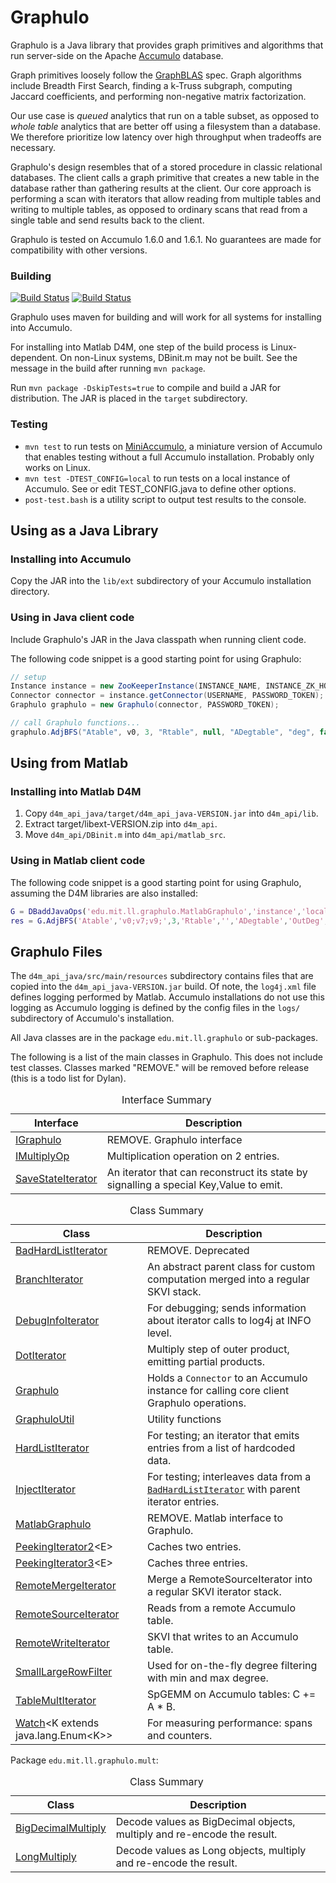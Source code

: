 Graphulo
========

Graphulo is a Java library that provides graph primitives and algorithms
that run server-side on the Apache [Accumulo][] database.

Graph primitives loosely follow the [GraphBLAS][] spec.
Graph algorithms include Breadth First Search, finding a k-Truss subgraph, 
computing Jaccard coefficients, and performing non-negative matrix factorization. 

Our use case is *queued* analytics that run on a table subset,
as opposed to *whole table* analytics that are better off using a filesystem than a database.
We therefore prioritize low latency over high throughput when tradeoffs are necessary.

Graphulo's design resembles that of a stored procedure in classic relational databases.
The client calls a graph primitive that creates a new table 
in the database rather than gathering results at the client.
Our core approach is performing a scan with iterators that allow reading from multiple tables
and writing to multiple tables, as opposed to ordinary scans 
that read from a single table and send results back to the client.

Graphulo is tested on Accumulo 1.6.0 and 1.6.1. 
No guarantees are made for compatibility with other versions.

[Accumulo]: https://accumulo.apache.org/
[GraphBLAS]: http://istc-bigdata.org/GraphBlas/


### Building
[![Build Status](https://api.shippable.com/projects/54f27f245ab6cc13528fd44d/badge?branchName=master)](https://app.shippable.com/projects/54f27f245ab6cc13528fd44d/builds/latest)
[![Build Status](https://travis-ci.org/Accla/d4m_api_java.svg)](https://travis-ci.org/Accla/d4m_api_java)

Graphulo uses maven for building and will work for all systems for installing into Accumulo.

For installing into Matlab D4M, one step of the build process is Linux-dependent.
On non-Linux systems, DBinit.m may not be built. See the message in the build after running `mvn package`.

Run `mvn package -DskipTests=true` to compile and build a JAR for distribution. 
The JAR is placed in the `target` subdirectory.

### Testing
* `mvn test` to run tests on [MiniAccumulo][],
a miniature version of Accumulo that enables testing without a full Accumulo installation.
Probably only works on Linux.
* `mvn test -DTEST_CONFIG=local` to run tests on a local instance of Accumulo.
See or edit TEST_CONFIG.java to define other options.
* `post-test.bash` is a utility script to output test results to the console.

[MiniAccumulo]: https://accumulo.apache.org/1.6/accumulo_user_manual.html#_mini_accumulo_cluster

## Using as a Java Library

### Installing into Accumulo
Copy the JAR into the `lib/ext` subdirectory of your Accumulo installation directory.

### Using in Java client code
Include Graphulo's JAR in the Java classpath when running client code.  

The following code snippet is a good starting point for using Graphulo:

```java
// setup
Instance instance = new ZooKeeperInstance(INSTANCE_NAME, INSTANCE_ZK_HOST);
Connector connector = instance.getConnector(USERNAME, PASSWORD_TOKEN);
Graphulo graphulo = new Graphulo(connector, PASSWORD_TOKEN);

// call Graphulo functions...
graphulo.AdjBFS("Atable", v0, 3, "Rtable", null, "ADegtable", "deg", false, 5, 15);
```

## Using from Matlab

### Installing into Matlab D4M
1. Copy `d4m_api_java/target/d4m_api_java-VERSION.jar` into `d4m_api/lib`.
2. Extract target/libext-VERSION.zip into `d4m_api`.
3. Move `d4m_api/DBinit.m` into `d4m_api/matlab_src`.

### Using in Matlab client code
The following code snippet is a good starting point for using Graphulo,
assuming the D4M libraries are also installed:

```Matlab
G = DBaddJavaOps('edu.mit.ll.graphulo.MatlabGraphulo','instance','localhost:2181','root','secret');
res = G.AdjBFS('Atable','v0;v7;v9;',3,'Rtable','','ADegtable','OutDeg',false,5,15);
```


## Graphulo Files
The `d4m_api_java/src/main/resources` subdirectory contains files that are copied into the 
`d4m_api_java-VERSION.jar` build.
Of note, the `log4j.xml` file defines logging performed by Matlab.
Accumulo installations do not use this logging as Accumulo logging is defined by the 
config files in the `logs/` subdirectory of Accumulo's installation.

All Java classes are in the package `edu.mit.ll.graphulo` or sub-packages.

The following is a list of the main classes in Graphulo. This does not include test classes.
Classes marked "REMOVE." will be removed before release (this is a todo list for Dylan).

<table class="packageSummary" border="0" cellpadding="3" cellspacing="0" summary="Interface Summary table, listing interfaces, and an explanation">
<caption><span>Interface Summary</span><span class="tabEnd">&nbsp;</span></caption>
<tr>
<th class="colFirst" scope="col">Interface</th>
<th class="colLast" scope="col">Description</th>
</tr>
<tbody>
<tr class="altColor">
<td class="colFirst"><a href="../../../../edu/mit/ll/graphulo/IGraphulo.html" title="interface in edu.mit.ll.graphulo">IGraphulo</a></td>
<td class="colLast">
<div class="block">REMOVE. Graphulo interface</div>
</td>
</tr>
<tr class="rowColor">
<td class="colFirst"><a href="../../../../edu/mit/ll/graphulo/IMultiplyOp.html" title="interface in edu.mit.ll.graphulo">IMultiplyOp</a></td>
<td class="colLast">
<div class="block">Multiplication operation on 2 entries.</div>
</td>
</tr>
<tr class="altColor">
<td class="colFirst"><a href="../../../../edu/mit/ll/graphulo/SaveStateIterator.html" title="interface in edu.mit.ll.graphulo">SaveStateIterator</a></td>
<td class="colLast">
<div class="block">An iterator that can reconstruct its state by signalling a special Key,Value to emit.</div>
</td>
</tr>
</tbody>
</table>
<table class="packageSummary" border="0" cellpadding="3" cellspacing="0" summary="Class Summary table, listing classes, and an explanation">
<caption><span>Class Summary</span><span class="tabEnd">&nbsp;</span></caption>
<tr>
<th class="colFirst" scope="col">Class</th>
<th class="colLast" scope="col">Description</th>
</tr>
<tbody>
<tr class="altColor">
<td class="colFirst"><a href="../../../../edu/mit/ll/graphulo/BadHardListIterator.html" title="class in edu.mit.ll.graphulo">BadHardListIterator</a></td>
<td class="colLast">REMOVE. Deprecated</td>
</tr>
<tr class="rowColor">
<td class="colFirst"><a href="../../../../edu/mit/ll/graphulo/BranchIterator.html" title="class in edu.mit.ll.graphulo">BranchIterator</a></td>
<td class="colLast">
<div class="block">An abstract parent class for custom computation merged into a regular SKVI stack.</div>
</td>
</tr>
<tr class="altColor">
<td class="colFirst"><a href="../../../../edu/mit/ll/graphulo/DebugInfoIterator.html" title="class in edu.mit.ll.graphulo">DebugInfoIterator</a></td>
<td class="colLast">
<div class="block">For debugging; sends information about iterator calls to log4j at INFO level.</div>
</td>
</tr>
<tr class="rowColor">
<td class="colFirst"><a href="../../../../edu/mit/ll/graphulo/DotIterator.html" title="class in edu.mit.ll.graphulo">DotIterator</a></td>
<td class="colLast">
<div class="block">Multiply step of outer product, emitting partial products.</div>
</td>
</tr>
<tr class="altColor">
<td class="colFirst"><a href="../../../../edu/mit/ll/graphulo/Graphulo.html" title="class in edu.mit.ll.graphulo">Graphulo</a></td>
<td class="colLast">
<div class="block">Holds a <code>Connector</code> to an Accumulo instance for calling core client Graphulo operations.</div>
</td>
</tr>
<tr class="rowColor">
<td class="colFirst"><a href="../../../../edu/mit/ll/graphulo/GraphuloUtil.html" title="class in edu.mit.ll.graphulo">GraphuloUtil</a></td>
<td class="colLast">
<div class="block">Utility functions</div>
</td>
</tr>
<tr class="altColor">
<td class="colFirst"><a href="../../../../edu/mit/ll/graphulo/HardListIterator.html" title="class in edu.mit.ll.graphulo">HardListIterator</a></td>
<td class="colLast">
<div class="block">For testing; an iterator that emits entries from a list of hardcoded data.</div>
</td>
</tr>
<tr class="rowColor">
<td class="colFirst"><a href="../../../../edu/mit/ll/graphulo/InjectIterator.html" title="class in edu.mit.ll.graphulo">InjectIterator</a></td>
<td class="colLast">
<div class="block">For testing; interleaves data from a <a href="../../../../edu/mit/ll/graphulo/BadHardListIterator.html" title="class in edu.mit.ll.graphulo"><code>BadHardListIterator</code></a> with parent iterator entries.</div>
</td>
</tr>
<tr class="altColor">
<td class="colFirst"><a href="../../../../edu/mit/ll/graphulo/MatlabGraphulo.html" title="class in edu.mit.ll.graphulo">MatlabGraphulo</a></td>
<td class="colLast">
<div class="block">REMOVE. Matlab interface to Graphulo.</div>
</td>
</tr>
<tr class="rowColor">
<td class="colFirst"><a href="../../../../edu/mit/ll/graphulo/PeekingIterator2.html" title="class in edu.mit.ll.graphulo">PeekingIterator2</a>&lt;E&gt;</td>
<td class="colLast">
<div class="block">Caches two entries.</div>
</td>
</tr>
<tr class="altColor">
<td class="colFirst"><a href="../../../../edu/mit/ll/graphulo/PeekingIterator3.html" title="class in edu.mit.ll.graphulo">PeekingIterator3</a>&lt;E&gt;</td>
<td class="colLast">
<div class="block">Caches three entries.</div>
</td>
</tr>
<tr class="rowColor">
<td class="colFirst"><a href="../../../../edu/mit/ll/graphulo/RemoteMergeIterator.html" title="class in edu.mit.ll.graphulo">RemoteMergeIterator</a></td>
<td class="colLast">
<div class="block">Merge a RemoteSourceIterator into a regular SKVI iterator stack.</div>
</td>
</tr>
<tr class="altColor">
<td class="colFirst"><a href="../../../../edu/mit/ll/graphulo/RemoteSourceIterator.html" title="class in edu.mit.ll.graphulo">RemoteSourceIterator</a></td>
<td class="colLast">
<div class="block">Reads from a remote Accumulo table.</div>
</td>
</tr>
<tr class="rowColor">
<td class="colFirst"><a href="../../../../edu/mit/ll/graphulo/RemoteWriteIterator.html" title="class in edu.mit.ll.graphulo">RemoteWriteIterator</a></td>
<td class="colLast">
<div class="block">SKVI that writes to an Accumulo table.</div>
</td>
</tr>
<tr class="rowColor">
<td class="colFirst"><a href="../../../../edu/mit/ll/graphulo/SmallLargeRowFilter.html" title="class in edu.mit.ll.graphulo">SmallLargeRowFilter</a></td>
<td class="colLast">
<div class="block">Used for on-the-fly degree filtering with min and max degree.</div>
</td>
</tr>
<tr class="altColor">
<td class="colFirst"><a href="../../../../edu/mit/ll/graphulo/TableMultIterator.html" title="class in edu.mit.ll.graphulo">TableMultIterator</a></td>
<td class="colLast">
<div class="block">SpGEMM on Accumulo tables: C += A * B.</div>
</td>
</tr>
<tr class="rowColor">
<td class="colFirst"><a href="../../../../edu/mit/ll/graphulo/Watch.html" title="class in edu.mit.ll.graphulo">Watch</a>&lt;K extends java.lang.Enum&lt;K&gt;&gt;</td>
<td class="colLast">
<div class="block">For measuring performance: spans and counters.</div>
</td>
</tr>
</tbody>
</table>

Package `edu.mit.ll.graphulo.mult`:

<table class="packageSummary" border="0" cellpadding="3" cellspacing="0" summary="Class Summary table, listing classes, and an explanation">
<caption><span>Class Summary</span><span class="tabEnd">&nbsp;</span></caption>
<tr>
<th class="colFirst" scope="col">Class</th>
<th class="colLast" scope="col">Description</th>
</tr>
<tbody>
<tr class="altColor">
<td class="colFirst"><a href="../../../../../edu/mit/ll/graphulo/mult/BigDecimalMultiply.html" title="class in edu.mit.ll.graphulo.mult">BigDecimalMultiply</a></td>
<td class="colLast">
<div class="block">Decode values as BigDecimal objects, multiply and re-encode the result.</div>
</td>
</tr>
<tr class="rowColor">
<td class="colFirst"><a href="../../../../../edu/mit/ll/graphulo/mult/LongMultiply.html" title="class in edu.mit.ll.graphulo.mult">LongMultiply</a></td>
<td class="colLast">
<div class="block">Decode values as Long objects, multiply and re-encode the result.</div>
</td>
</tr>
</tbody>
</table>

